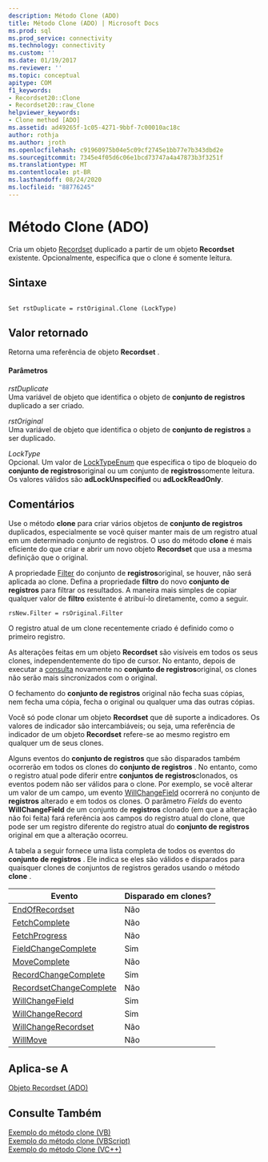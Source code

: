 ```yaml
---
description: Método Clone (ADO)
title: Método Clone (ADO) | Microsoft Docs
ms.prod: sql
ms.prod_service: connectivity
ms.technology: connectivity
ms.custom: ''
ms.date: 01/19/2017
ms.reviewer: ''
ms.topic: conceptual
apitype: COM
f1_keywords:
- Recordset20::Clone
- Recordset20::raw_Clone
helpviewer_keywords:
- Clone method [ADO]
ms.assetid: ad49265f-1c05-4271-9bbf-7c00010ac18c
author: rothja
ms.author: jroth
ms.openlocfilehash: c91960975b04e5c09cf2745e1bb77e7b343dbd2e
ms.sourcegitcommit: 7345e4f05d6c06e1bcd73747a4a47873b3f3251f
ms.translationtype: MT
ms.contentlocale: pt-BR
ms.lasthandoff: 08/24/2020
ms.locfileid: "88776245"
---
```

# <a name="clone-method-ado"></a>Método Clone (ADO)
Cria um objeto [Recordset](./recordset-object-ado.md) duplicado a partir de um objeto **Recordset** existente. Opcionalmente, especifica que o clone é somente leitura.  
  
## <a name="syntax"></a>Sintaxe  
  
```  
  
Set rstDuplicate = rstOriginal.Clone (LockType)  
```  
  
## <a name="return-value"></a>Valor retornado  
 Retorna uma referência de objeto **Recordset** .  
  
#### <a name="parameters"></a>Parâmetros  
 *rstDuplicate*  
 Uma variável de objeto que identifica o objeto de **conjunto de registros** duplicado a ser criado.  
  
 *rstOriginal*  
 Uma variável de objeto que identifica o objeto de **conjunto de registros** a ser duplicado.  
  
 *LockType*  
 Opcional. Um valor de [LockTypeEnum](./locktypeenum.md) que especifica o tipo de bloqueio do **conjunto de registros**original ou um conjunto de **registros**somente leitura. Os valores válidos são **adLockUnspecified** ou **adLockReadOnly**.  
  
## <a name="remarks"></a>Comentários  
 Use o método **clone** para criar vários objetos de **conjunto de registros** duplicados, especialmente se você quiser manter mais de um registro atual em um determinado conjunto de registros. O uso do método **clone** é mais eficiente do que criar e abrir um novo objeto **Recordset** que usa a mesma definição que o original.  
  
 A propriedade [Filter](./filter-property.md) do conjunto de **registros**original, se houver, não será aplicada ao clone. Defina a propriedade **filtro** do novo **conjunto de registros** para filtrar os resultados. A maneira mais simples de copiar qualquer valor de **filtro** existente é atribuí-lo diretamente, como a seguir.  
  
```  
rsNew.Filter = rsOriginal.Filter  
```  
  
 O registro atual de um clone recentemente criado é definido como o primeiro registro.  
  
 As alterações feitas em um objeto **Recordset** são visíveis em todos os seus clones, independentemente do tipo de cursor. No entanto, depois de executar a [consulta](./requery-method.md) novamente no **conjunto de registros**original, os clones não serão mais sincronizados com o original.  
  
 O fechamento do **conjunto de registros** original não fecha suas cópias, nem fecha uma cópia, fecha o original ou qualquer uma das outras cópias.  
  
 Você só pode clonar um objeto **Recordset** que dê suporte a indicadores. Os valores de indicador são intercambiáveis; ou seja, uma referência de indicador de um objeto **Recordset** refere-se ao mesmo registro em qualquer um de seus clones.  
  
 Alguns eventos do **conjunto de registros** que são disparados também ocorrerão em todos os clones do **conjunto de registros** . No entanto, como o registro atual pode diferir entre **conjuntos de registros**clonados, os eventos podem não ser válidos para o clone. Por exemplo, se você alterar um valor de um campo, um evento [WillChangeField](./willchangefield-and-fieldchangecomplete-events-ado.md) ocorrerá no conjunto de **registros** alterado e em todos os clones. O parâmetro *Fields* do evento **WillChangeField** de um conjunto de **registros** clonado (em que a alteração não foi feita) fará referência aos campos do registro atual do clone, que pode ser um registro diferente do registro atual do **conjunto de registros** original em que a alteração ocorreu.  
  
 A tabela a seguir fornece uma lista completa de todos os eventos do **conjunto de registros** . Ele indica se eles são válidos e disparados para quaisquer clones de conjuntos de registros gerados usando o método **clone** .  
  
|Evento|Disparado em clones?|  
|-----------|--------------------------|  
|[EndOfRecordset](./endofrecordset-event-ado.md)|Não|  
|[FetchComplete](./fetchcomplete-event-ado.md)|Não|  
|[FetchProgress](./fetchprogress-event-ado.md)|Não|  
|[FieldChangeComplete](./willchangefield-and-fieldchangecomplete-events-ado.md)|Sim|  
|[MoveComplete](./willmove-and-movecomplete-events-ado.md)|Não|  
|[RecordChangeComplete](./willchangerecord-and-recordchangecomplete-events-ado.md)|Sim|  
|[RecordsetChangeComplete](./willchangerecordset-and-recordsetchangecomplete-events-ado.md)|Não|  
|[WillChangeField](./willchangefield-and-fieldchangecomplete-events-ado.md)|Sim|  
|[WillChangeRecord](./willchangerecord-and-recordchangecomplete-events-ado.md)|Sim|  
|[WillChangeRecordset](./willchangerecordset-and-recordsetchangecomplete-events-ado.md)|Não|  
|[WillMove](./willmove-and-movecomplete-events-ado.md)|Não|  
  
## <a name="applies-to"></a>Aplica-se A  
 [Objeto Recordset (ADO)](./recordset-object-ado.md)  
  
## <a name="see-also"></a>Consulte Também  
 [Exemplo do método clone (VB)](./clone-method-example-vb.md)   
 [Exemplo do método clone (VBScript)](./clone-method-example-vbscript.md)   
 [Exemplo do método Clone (VC++)](./clone-method-example-vc.md)